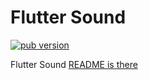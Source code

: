 # Flutter Sound

<p align="left">
  <a href="https://pub.dartlang.org/packages/flauto"><img alt="pub version" src="https://img.shields.io/pub/v/flauto.svg?style=flat-square"></a>
</p>

Flutter Sound [README is there](../flutter_sound/README.md)
